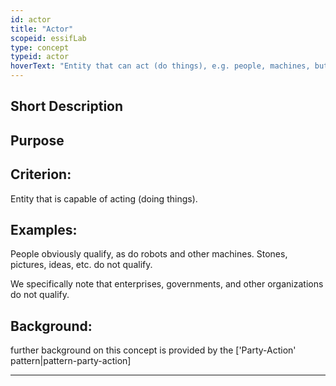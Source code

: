 ```yaml
---
id: actor
title: "Actor"
scopeid: essifLab
type: concept
typeid: actor
hoverText: "Entity that can act (do things), e.g. people, machines, but not organizations."
---
```


## Short Description

## Purpose

## Criterion:
Entity that is capable of acting (doing things).

## Examples:
People obviously qualify, as do robots and other machines. Stones, pictures, ideas, etc. do not qualify.

We specifically note that enterprises, governments, and other organizations do not qualify. 

## Background:
further background on this concept is provided by the ['Party-Action' pattern|pattern-party-action]

---
[^1]: Reasoning means: inferring conclusions from data, regardless of the kind of logic that is being used, or whether the reasoning is coherent, or consistent.

[^2]: This means that the party can do this all by itself. For humans, the rights for this are laid down e.g. in the [ECHR](https://www.echr.coe.int "European Convention of Human Rights") ([ECHR articles 9-11](https://www.echr.coe.int/Documents/Convention_ENG.pdf))

[^3]: While the case can be made that (some) electronic components can reason, they do not do so in a self-sovereign fashion as intended by this definition. We do not want to discuss AI-equipment here.